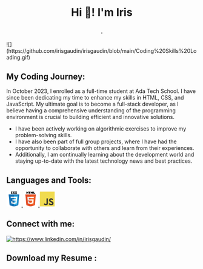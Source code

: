 <h1 align="center">Hi 👋! I'm Iris </h1>
<h3 align="center">.</h3>
![](https://github.com/irisgaudin/irisgaudin/blob/main/Coding%20Skills%20Loading.gif)
<h2 align="left"> My Coding Journey: </h2>

<p>In October 2023, I enrolled as a full-time student at Ada Tech School. I have since been dedicating my time to enhance my skills in HTML, CSS, and JavaScript. 
My ultimate goal is to become a full-stack developer, as I believe having a comprehensive understanding of the programming environment is crucial to building efficient and innovative solutions.

- I have been actively working on algorithmic exercises to improve my problem-solving skills. 
- I have also been part of full group projects, where I have had the opportunity to collaborate with others and learn from their experiences. 
- Additionally, I am continually learning about the development world and staying up-to-date with the latest technology news and best practices.</p>
<p align="left">


<h2 align="left">Languages and Tools:</h2>
<p align="left"> <a href="https://www.w3schools.com/css/" target="_blank" rel="noreferrer"> <img src="https://raw.githubusercontent.com/devicons/devicon/master/icons/css3/css3-original-wordmark.svg" alt="css3" width="40" height="40"/> </a> <a href="https://www.w3.org/html/" target="_blank" rel="noreferrer"> <img src="https://raw.githubusercontent.com/devicons/devicon/master/icons/html5/html5-original-wordmark.svg" alt="html5" width="40" height="40"/> </a> <a href="https://developer.mozilla.org/en-US/docs/Web/JavaScript" target="_blank" rel="noreferrer"> <img src="https://raw.githubusercontent.com/devicons/devicon/master/icons/javascript/javascript-original.svg" alt="javascript" width="40" height="40"/> </a> </p>

<h2 align="left">Connect with me:</h2>
<p align="left">
<a href="https://linkedin.com/in/https://www.linkedin.com/in/irisgaudin/" target="blank"><img align="center" src="https://raw.githubusercontent.com/rahuldkjain/github-profile-readme-generator/master/src/images/icons/Social/linked-in-alt.svg" alt="https://www.linkedin.com/in/irisgaudin/" height="30" width="40" /></a>
</p>

<h2 align="left">Download my Resume :</h2>
